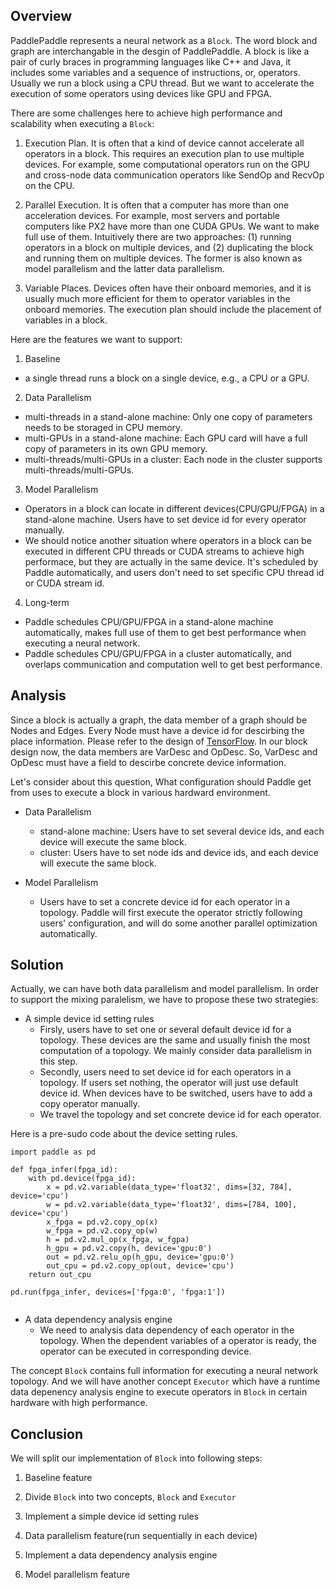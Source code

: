 ## Overview
PaddlePaddle represents a neural network as a `Block`. The word block and graph are interchangable in the desgin of PaddlePaddle. A block is like a pair of curly braces in programming languages like C++ and Java, it includes some variables and a sequence of instructions, or, operators. Usually we run a block using a CPU thread. But we want to accelerate the execution of some operators using devices like GPU and FPGA.

There are some challenges here to achieve high performance and scalability when executing a `Block`:

1. Execution Plan. It is often that a kind of device cannot accelerate all operators in a block. This requires an execution plan to use multiple devices. For example, some computational operators run on the GPU and cross-node data communication operators like SendOp and RecvOp on the CPU.

2. Parallel Execution.
It is often that a computer has more than one acceleration devices. For example, most servers and portable computers like PX2 have more than one CUDA GPUs. We want to make full use of them. Intuitively there are two approaches: (1) running operators in a block on multiple devices, and (2) duplicating the block and running them on multiple devices. The former is also known as model parallelism and the latter data parallelism.

3. Variable Places. Devices often have their onboard memories, and it is usually much more efficient for them to operator variables in the onboard memories. The execution plan should include the placement of variables in a block.


Here are the features we want to support:

1. Baseline
  - a single thread runs a block on a single device, e.g., a CPU or a GPU.

2. Data Parallelism
  - multi-threads in a stand-alone machine: Only one copy of parameters needs to be storaged in CPU memory.
  - multi-GPUs in a stand-alone machine: Each GPU card will have a full copy of parameters in its own GPU memory.
  - multi-threads/multi-GPUs in a cluster: Each node in the cluster supports multi-threads/multi-GPUs.

3. Model Parallelism
  - Operators in a block can locate in different devices(CPU/GPU/FPGA) in a stand-alone machine. Users have to set device id for every operator manually.
  - We should notice another situation where operators in a block can be executed in different CPU threads or CUDA streams to achieve high performace, but they are actually in the same device. It's scheduled by Paddle automatically, and users don't need to set specific CPU thread id or CUDA stream id. 

4. Long-term
  - Paddle schedules CPU/GPU/FPGA in a stand-alone machine automatically, makes full use of them to get best performance when executing a neural network.
  - Paddle schedules CPU/GPU/FPGA in a cluster automatically, and overlaps communication and computation well to get best performance.

  
  
## Analysis 


Since a block is actually a graph, the data member of a graph should be Nodes and Edges. Every Node must have a device id for descirbing the place information. Please refer to the design of [TensorFlow](https://github.com/tensorflow/tensorflow/blob/master/tensorflow/core/framework/node_def.proto#L48). In our block design now, the data members are VarDesc and OpDesc. So, VarDesc and OpDesc must have a field to descirbe concrete device information. 

Let's consider about this question, What configuration should Paddle get from uses to execute a block in various hardward environment.

  
- Data Parallelism
  - stand-alone machine: Users have to set several device ids, and each device will execute the same block.
  - cluster: Users have to set node ids and device ids, and each device will execute the same block.
  
- Model Parallelism
  - Users have to set a concrete device id for each operator in a topology. Paddle will first execute the operator strictly following users' configuration, and will do some another parallel optimization automatically.

 


## Solution
  
Actually, we can have both data parallelism and model parallelism. In order to support the mixing paralelism, we have to propose these two strategies:


- A simple device id setting rules
  - Firsly, users have to set one or several default device id for a topology. These devices are the same and usually finish the most computation of a topology. We mainly consider data parallelism in this step.
  - Secondly, users need to set device id for each operators in a topology. If users set nothing, the operator will just use default device id. When devices have to be switched, users have to add a copy operator manually.
  - We travel the topology and set concrete device id for each operator.


Here is a pre-sudo code about the device setting rules.


```
import paddle as pd

def fpga_infer(fpga_id):
    with pd.device(fpga_id):
        x = pd.v2.variable(data_type='float32', dims=[32, 784], device='cpu')
        w = pd.v2.variable(data_type='float32', dims=[784, 100], device='cpu')
        x_fpga = pd.v2.copy_op(x)
        w_fpga = pd.v2.copy_op(w)
        h = pd.v2.mul_op(x_fpga, w_fgpa)
        h_gpu = pd.v2.copy(h, device='gpu:0')
        out = pd.v2.relu_op(h_gpu, device='gpu:0')
        out_cpu = pd.v2.copy_op(out, device='cpu')
    return out_cpu

pd.run(fpga_infer, devices=['fpga:0', 'fpga:1'])    
    
```

- A data dependency analysis engine
  - We need to analysis data dependency of each operator in the topology. When the dependent variables of a operator is ready, the operator can be executed in corresponding device.

  

The concept `Block` contains full information for executing a neural network topology. And we will have another concept `Executor` which have a runtime data depenency analysis engine to execute operators in `Block` in certain hardware with high performance.
  
  
## Conclusion

We will split our implementation of `Block` into following steps:

1. Baseline feature

2. Divide `Block` into two concepts, `Block` and `Executor`

3. Implement a simple device id setting rules

4. Data parallelism feature(run sequentially in each device)

5. Implement a data dependency analysis engine

6. Model parallelism feature
  



  
  
